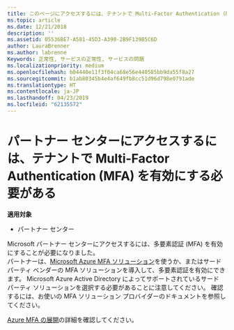 ```yaml
---
title: このページにアクセスするには、テナントで Multi-Factor Authentication (MFA) を有効にする必要がある | パートナー センター
ms.topic: article
ms.date: 12/21/2018
description: ''
ms.assetid: 05536BE7-A581-45D3-A390-2B9F139B5C6D
author: LauraBrenner
ms.author: labrenne
Keywords: 正常性, サービスの正常性, サービスの問題
ms.localizationpriority: medium
ms.openlocfilehash: b04440e11f3f04ca68e56e440585bb9da55f8a27
ms.sourcegitcommit: b1ab80345b4e4af649fb8cc51d96d798e0791ade
ms.translationtype: HT
ms.contentlocale: ja-JP
ms.lasthandoff: 04/23/2019
ms.locfileid: "62135572"
---
```

# <a name="you-must-enable-multi-factor-authentication-mfa-on-your-tenant-to-gain-access-to-partner-center"></a>パートナー センターにアクセスするには、テナントで Multi-Factor Authentication (MFA) を有効にする必要がある

**適用対象**

- パートナー センター


Microsoft パートナー センターにアクセスするには、多要素認証 (MFA) を有効にすることが必要になりました。  
パートナーは、[Microsoft Azure MFA ソリューション](https://docs.microsoft.com/en-us/azure/active-directory/authentication/concept-mfa-howitworks)を使うか、またはサード パーティ ベンダーの MFA ソリューションを導入して、多要素認証を有効にできます。 Microsoft Azure Active Directory によってサポートされているサード パーティ ソリューションを選択する必要があることに注意してください。 確認するには、お使いの MFA ソリューション プロバイダーのドキュメントを参照してください。 

[Azure MFA の展開](https://docs.microsoft.com/en-us/azure/active-directory/authentication/howto-mfa-getstarted)の詳細を確認してください。 
 
